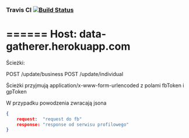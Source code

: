 ### Travis CI [![Build Status](https://travis-ci.org/Studio-Projektowe-AGH/PA_FBConnector.svg)](https://travis-ci.org/Studio-Projektowe-AGH/PA_FBConnector)
======
Host: data-gatherer.herokuapp.com
=================================
Ścieżki:

POST        /update/business
POST        /update/individual

Ścieżki przyjmują application/x-www-form-urlencoded z polami fbToken i gpToken

W przypadku powodzenia zwracają jsona
```json
{
    request:  "request do fb"
    response: "response od serwisu profilowego"
}
```
